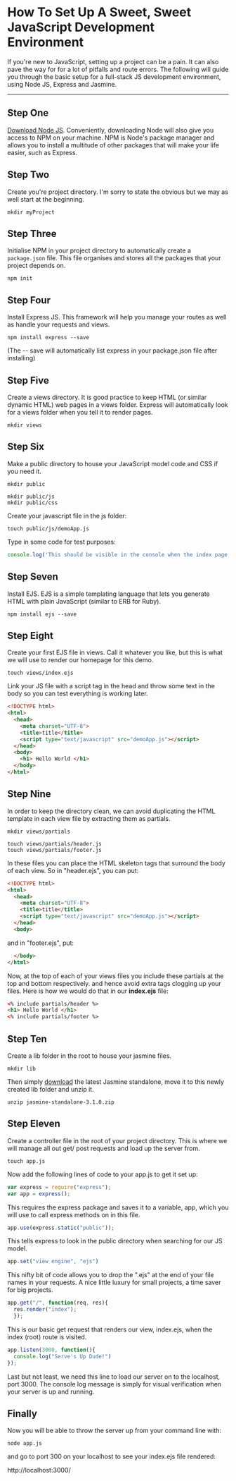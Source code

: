 # How To Set Up A Sweet, Sweet JavaScript Development Environment #

If you're new to JavaScript, setting up a project can be a pain. It can also pave the way for for a lot of pitfalls and route errors. The following will guide you through the basic setup for a full-stack JS development environment, using Node JS, Express and Jasmine.

---

## Step One ##

[Download Node JS](https://nodejs.org/en/). Conveniently, downloading Node will also give you access to NPM on your machine. NPM is Node's package manager and allows you to install a multitude of other packages that will make your life easier, such as Express.

## Step Two ##

Create you're project directory. I'm sorry to state the obvious but we may as well start at the beginning.

```
mkdir myProject
```

## Step Three ##

Initialise NPM in your project directory to automatically create a `package.json` file. This file organises and stores all the packages that your project depends on.

```
npm init
```

## Step Four ##

Install Express JS. This framework will help you manage your routes as well as handle your requests and views.

```
npm install express --save
```
(The -- save will automatically list express in your package.json file after installing)

## Step Five ##

Create a views directory. It is good practice to keep HTML (or similar dynamic HTML) web pages in a views folder. Express will automatically look for a views folder when you tell it to render pages.

```
mkdir views
```

## Step Six ##

Make a public directory to house your JavaScript model code and CSS if you need it.

```
mkdir public
```
```
mkdir public/js
mkdir public/css
```
Create your javascript file in the js folder:
```
touch public/js/demoApp.js
```
Type in some code for test purposes:
```javascript
console.log('This should be visible in the console when the index page is loaded')
```

## Step Seven ##

Install EJS. EJS is a simple templating language that lets you generate HTML with plain JavaScript (similar to ERB for Ruby).

```
npm install ejs --save
```

## Step Eight ##

Create your first EJS file in views. Call it whatever you like, but this is what we will use to render our homepage for this demo.

```
touch views/index.ejs
```
Link your JS file with a script tag in the head and throw some text in the body so you can test everything is working later.
```html
<!DOCTYPE html>
<html>
  <head>
    <meta charset="UTF-8">
    <title>title</title>
    <script type="text/javascript" src="demoApp.js"></script>
  </head>
  <body>
    <h1> Hello World </h1>
  </body>
</html>
```

## Step Nine ##

In order to keep the directory clean, we can avoid duplicating the HTML template in each view file by extracting them as partials.

```
mkdir views/partials
```
```
touch views/partials/header.js
touch views/partials/footer.js
```
In these files you can place the HTML skeleton tags that surround the body of each view.
So in "header.ejs", you can put:
``` html
<!DOCTYPE html>
<html>
  <head>
    <meta charset="UTF-8">
    <title>title</title>
    <script type="text/javascript" src="demoApp.js"></script>
  </head>
  <body>
```
and in "footer.ejs", put:
``` html  
  </body>
</html>
```

Now, at the top of each of your views files you include these partials at the top and bottom respectively. and hence avoid extra tags clogging up your files.
Here is how we would do that in our **index.ejs** file:
```html
<% include partials/header %>
<h1> Hello World </h1>
<% include partials/footer %>
```

## Step Ten ##

Create a lib folder in the root to house your jasmine files.
```
mkdir lib
```
Then simply [download](https://github.com/jasmine/jasmine/releases) the latest Jasmine standalone, move it to this newly created lib folder and unzip it.
```
unzip jasmine-standalone-3.1.0.zip
```

## Step Eleven ##

Create a controller file in the root of your project directory. This is where we will manage all out get/ post requests and load up the server from.

```
touch app.js
```

Now add the following lines of code to your app.js to get it set up:

``` javascript
var express = require("express");
var app = express();
```
This requires the express package and saves it to a variable, app, which you will use to call express methods on in this file.

```JavaScript
app.use(express.static("public"));
```
This tells express to look in the public directory when searching for our JS model.

```javascript
app.set("view engine", "ejs")
```
This nifty bit of code allows you to drop the ".ejs" at the end of your file names in your requests. A nice little luxury for small projects, a time saver for big projects.

``` javascript
app.get("/", function(req, res){
  res.render("index");
  });
```
This is our basic get request that renders our view, index.ejs, when the index (root) route is visited.

```javascript
app.listen(3000, function(){
  console.log("Serve's Up Dude!")
});
```
Last but not least, we need this line to load our server on to the localhost, port 3000. The console log message is simply for visual verification when your server is up and running.

## Finally ##

Now you will be able to throw the server up from your command line with:
```
node app.js
````
and go to port 300 on your localhost to see your index.ejs file rendered:

http://localhost:3000/
